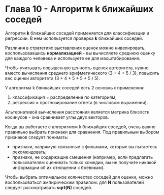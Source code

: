 # Глава 10 - Алгоритм k ближайших соседей

Алгоритм __k__ ближайших соседей применяется для классификации и регрессии. В нем используется проверка __k__ ближайших соседей.

Различия в стратегиях выставления оценок можно нивелировать, воспользовавшись __нормализацией__ - вы вычисляете среднюю оценку для каждого человека и используете ее для масштабирования.

Чтобы учитывать повышенную ценность оценок авторитета, нужно вместо вычисления среднего арифметического (3 + 4 + 5 / 3), повысить вес оценки авторитета (3 + 4 + 5 + 5 + 5 / 5).

У алгоритма k ближайших соседей есть 2 основных применения:
1. классификация = распределение по категориям;
2. регрессия = прогнозирование ответа (в числовом выражении).

Альтернативой вычисления расстояния является метрика близости косинусов - она сравнивает углы двух векторов.

Когда вы работаете с алгоритмом k ближайших соседей, очень важно правильно выбрать признаки для сравнения. Под правильным выбором признаков следует понимать:
- признаки, напрямую связанные с фильмами, которые вы пытаетесь рекомендовать;
- признаки, не содержащие смещения (например, если предлагать пользователям оценивать только комедии, вы не получите никакой информации об их отношении к боевикам).

Чтобы выбрать оптимальное количество соседей для оценки, можно воспользоваться эмпирическим правилом: для __N__ пользователей следует рассматривать __sqrt(N)__ соседей.